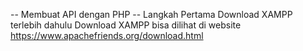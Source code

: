 -- Membuat API dengan PHP --
Langkah Pertama
Download XAMPP terlebih dahulu
Download XAMPP bisa dilihat di website https://www.apachefriends.org/download.html

